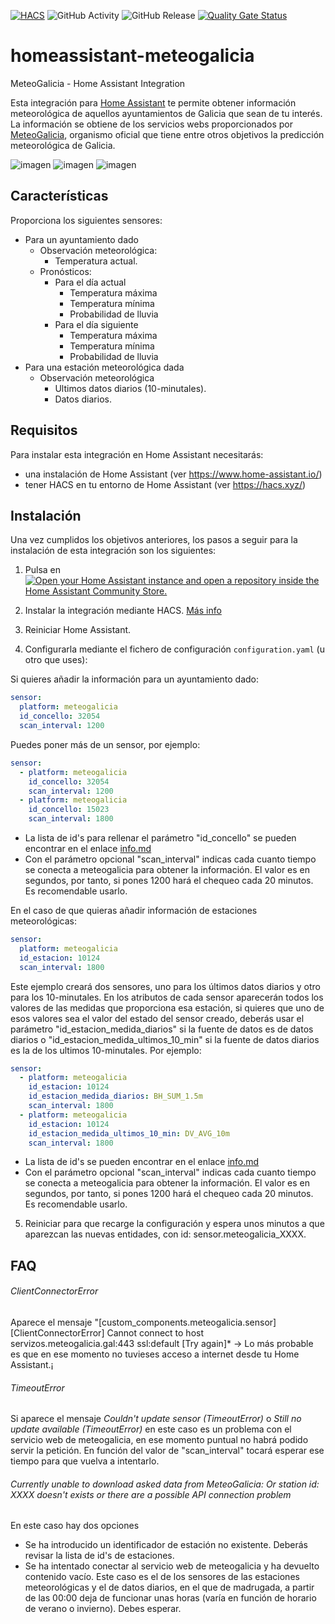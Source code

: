 [![HACS](https://img.shields.io/badge/HACS-Default-orange.svg)](https://hacs.xyz)
![GitHub Activity](https://img.shields.io/github/commit-activity/m/danieldiazi/homeassistant-meteogalicia?label=commits)
![GitHub Release](https://img.shields.io/github/v/release/danieldiazi/homeassistant-meteogalicia)
[![Quality Gate Status](https://sonarcloud.io/api/project_badges/measure?project=Danieldiazi_homeassistant-meteogalicia&metric=alert_status)](https://sonarcloud.io/summary/new_code?id=Danieldiazi_homeassistant-meteogalicia)

# homeassistant-meteogalicia
MeteoGalicia - Home Assistant Integration

Esta integración para [Home Assistant](https://www.home-assistant.io/) te permite obtener información meteorológica de aquellos ayuntamientos de Galicia que sean de tu interés. La información se obtiene de los servicios webs proporcionados por [MeteoGalicia](https://www.meteogalicia.gal/), organismo oficial que tiene entre otros objetivos la predicción meteorológica de Galicia.

![imagen](https://user-images.githubusercontent.com/3638478/191593829-b1ad8bec-b456-4023-9d4d-0e17796d27cc.png)
![imagen](https://github.com/Danieldiazi/homeassistant-meteogalicia/assets/3638478/6df78b47-a9f4-4b31-8ed3-1e2bb3e3d0a3)
![imagen](https://github.com/Danieldiazi/homeassistant-meteogalicia/assets/3638478/37db37e6-52ac-4152-926f-95b5b2c9e40c)

## Características

Proporciona los siguientes sensores:

- Para un ayuntamiento dado
  - Observación meteorológica:
    - Temperatura actual.
  - Pronósticos:
    - Para el día actual
      - Temperatura máxima
      - Temperatura mínima
      - Probabilidad de lluvia
    - Para el día siguiente
      - Temperatura máxima
      - Temperatura mínima
      - Probabilidad de lluvia
- Para una estación meteorológica dada
    -   Observación meteorológica
        -  Ultimos datos diarios (10-minutales).
        -  Datos diarios.
  
  


## Requisitos

Para instalar esta integración en Home Assistant necesitarás:

* una instalación de Home Assistant (ver <https://www.home-assistant.io/>)
* tener HACS en tu entorno de Home Assistant (ver <https://hacs.xyz/>)


## Instalación
Una vez cumplidos los objetivos anteriores, los pasos a seguir para la instalación de esta integración son los siguientes:

1. Pulsa en [![Open your Home Assistant instance and open a repository inside the Home Assistant Community Store.](https://my.home-assistant.io/badges/hacs_repository.svg)](https://my.home-assistant.io/redirect/hacs_repository/?owner=danieldiazi&repository=homeassistant-meteogalicia&category=integration)
  
2. Instalar la integración mediante HACS. [Más info](docs/HACS_add_integration.md)

3. Reiniciar Home Assistant.

4. Configurarla mediante el fichero de configuración `configuration.yaml` (u otro que uses):

 Si quieres añadir la información para un ayuntamiento dado:
``` yaml
sensor:
  platform: meteogalicia
  id_concello: 32054
  scan_interval: 1200

```

Puedes poner más de un sensor, por ejemplo:

``` yaml
sensor:
  - platform: meteogalicia
    id_concello: 32054
    scan_interval: 1200
  - platform: meteogalicia
    id_concello: 15023
    scan_interval: 1800
```


- La lista de id's para rellenar el parámetro "id_concello" se pueden encontrar en el enlace [info.md](info.md)
- Con el parámetro opcional "scan_interval" indicas cada cuanto tiempo se conecta a meteogalicia para obtener la información. El valor es en segundos, por tanto, si pones 1200  hará el chequeo cada 20 minutos. Es recomendable usarlo.

En el caso de que quieras añadir información de estaciones meteorológicas:
``` yaml
sensor:
  platform: meteogalicia
  id_estacion: 10124
  scan_interval: 1800
```
Este ejemplo creará dos sensores,  uno para los últimos datos diarios y otro para los 10-minutales. En los atributos de cada sensor aparecerán todos los valores de las medidas que proporciona esa estación, si quieres que uno de esos valores sea el valor del estado del sensor creado, deberás usar el parámetro "id_estacion_medida_diarios" si la fuente de datos es de datos diarios o "id_estacion_medida_ultimos_10_min" si la fuente de datos diarios es la de los ultimos 10-minutales. Por ejemplo:

``` yaml
sensor:
  - platform: meteogalicia
    id_estacion: 10124
    id_estacion_medida_diarios: BH_SUM_1.5m
    scan_interval: 1800
  - platform: meteogalicia
    id_estacion: 10124
    id_estacion_medida_ultimos_10_min: DV_AVG_10m
    scan_interval: 1800
```

- La lista de id's se pueden encontrar en el enlace [info.md](info.md)
- Con el parámetro opcional "scan_interval" indicas cada cuanto tiempo se conecta a meteogalicia para obtener la información. El valor es en segundos, por tanto, si pones 1200  hará el chequeo cada 20 minutos. Es recomendable usarlo.
  
5. Reiniciar para que recarge la configuración y espera unos minutos a que aparezcan las nuevas entidades, con id: sensor.meteogalicia_XXXX.


## FAQ

###### ClientConnectorError
Aparece el mensaje "[custom_components.meteogalicia.sensor] [ClientConnectorError] Cannot connect to host servizos.meteogalicia.gal:443 ssl:default [Try again]* -> Lo más probable es que en ese momento no tuvieses acceso a internet desde tu Home Assistant.¡

###### TimeoutError
Si aparece el mensaje *Couldn't update sensor (TimeoutError)* o *Still no update available (TimeoutError)* en este caso es un problema con el servicio web de meteogalicia, en ese momento puntual no habrá podido servir la petición. En función del valor de "scan_interval" tocará esperar ese tiempo para que vuelva a intentarlo.

###### Currently unable to download asked data from MeteoGalicia: Or station id: XXXX doesn't exists or there are a possible API connection problem
En este caso hay dos opciones
- Se ha introducido un identificador de estación no existente. Deberás revisar la lista de id's de estaciones.
- Se ha intentado conectar al servicio web de meteogalicia y ha devuelto contenido vacío. Este caso es el de los sensores de las estaciones meteorológicas y el de datos diarios, en el que de madrugada, a partir de las 00:00 deja de funcionar unas horas (varía en función de horario de verano o invierno). Debes esperar.
